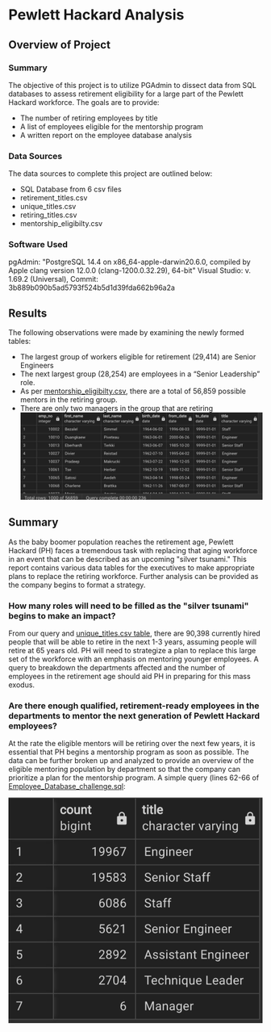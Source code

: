 # **Pewlett Hackard Analysis**

## Overview of Project

### Summary ### 
The objective of this project is to utilize PGAdmin to dissect data from SQL databases to assess retirement eligibility for a large part of the Pewlett Hackard workforce.
The goals are to provide:
* The number of retiring employees by title
* A list of employees eligible for the mentorship program
* A written report on the employee database analysis


### Data Sources
The data sources to complete this project are outlined below:
* SQL Database from 6 csv files
* retirement_titles.csv
* unique_titles.csv
* retiring_titles.csv
* mentorship_eligibilty.csv

### Software Used
pgAdmin: "PostgreSQL 14.4 on x86_64-apple-darwin20.6.0, compiled by Apple clang version 12.0.0 (clang-1200.0.32.29), 64-bit"
Visual Studio: v. 1.69.2 (Universal), Commit: 3b889b090b5ad5793f524b5d1d39fda662b96a2a

## Results 
The following observations were made by examining the newly formed tables:
* The largest group of workers eligible for retirement (29,414) are Senior Engineers
* The next largest group (28,254) are employees in a “Senior Leadership” role.
* As per [mentorship_eligibilty.csv](https://github.com/mrmarken/Pewlett-Hackard-Analysis/blob/main/Data/mentorship_eligibilty.csv), there are a total of 56,859 possible mentors in the retiring group. 
* There are only two managers in the group that are retiring
![Figure 1. Total employees eligible for mentorship](https://github.com/mrmarken/Pewlett-Hackard-Analysis/blob/main/Total%20employees%20eligible%20for%20mentorship.png) 



 
## Summary
As the baby boomer population reaches the retirement age, Pewlett Hackard (PH) faces a tremendous task with replacing that aging workforce in an event that can be described as an upcoming "silver tsunami."  This report contains various data tables for the executives to make appropriate plans to replace the retiring workforce. Further analysis can be provided as the company begins to format a strategy.

### How many roles will need to be filled as the "silver tsunami" begins to make an impact?
From our query and [unique_titles.csv table](https://github.com/mrmarken/Pewlett-Hackard-Analysis/blob/main/Data/unique_titles.csv), there are 90,398 currently hired people that will be able to retire in the next 1-3 years, assuming people will retire at 65 years old. 
PH will need to strategize a plan to replace this large set of the workforce with an emphasis on mentoring younger employees.  A query to breakdown the departments affected and the number of employees in the retirement age should aid PH in preparing for this mass exodus. 
### Are there enough qualified, retirement-ready employees in the departments to mentor the next generation of Pewlett Hackard employees?
At the rate the eligible mentors will be retiring over the next few years, it is essential that PH begins a mentorship program as soon as possible.  The data can be further broken up and analyzed to provide an overview of the eligible mentoring population by department so that the company can prioritize a plan for the mentorship program.  A simple query (lines 62-66 of [Employee_Database_challenge.sql](https://github.com/mrmarken/Pewlett-Hackard-Analysis/blob/main/Employee_Database_challenge.sql): 

![Figure 2. additional_query.png](https://github.com/mrmarken/Pewlett-Hackard-Analysis/blob/main/additional_query.png) 
